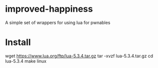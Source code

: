 # improved-happiness

A simple set of wrappers for using lua for pwnables

# Install
wget https://www.lua.org/ftp/lua-5.3.4.tar.gz
tar -xvzf lua-5.3.4.tar.gz
cd lua-5.3.4
make linux
